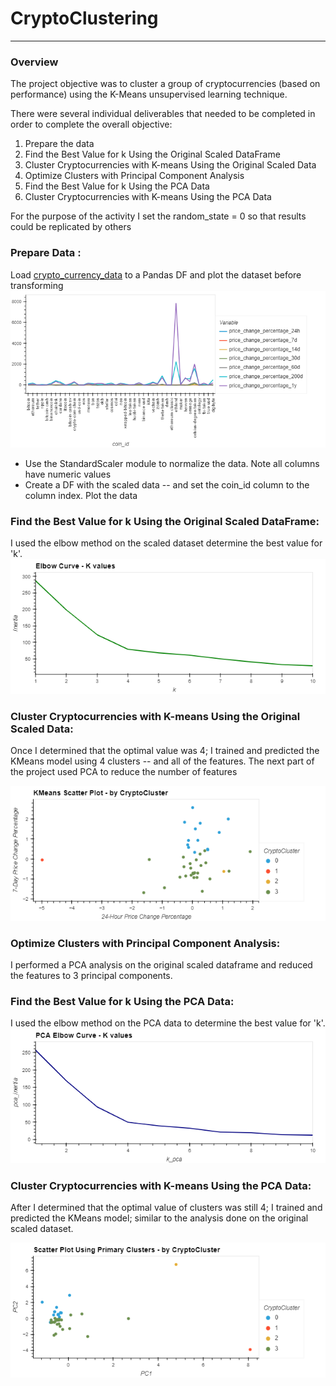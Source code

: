 # CryptoClustering
---
### Overview
The project objective was to cluster a group of cryptocurrencies (based on performance) using the K-Means unsupervised learning technique.  

There were several individual deliverables that needed to be completed in order to complete the overall objective:
<ol><li> Prepare the data </li>
    <li> Find the Best Value for k Using the Original Scaled DataFrame </li>
    <li> Cluster Cryptocurrencies with K-means Using the Original Scaled Data </li>
    <li> Optimize Clusters with Principal Component Analysis </li>
    <li> Find the Best Value for k Using the PCA Data </li>
    <li> Cluster Cryptocurrencies with K-means Using the PCA Data </li>
</ol>

For the purpose of the activity I set the random_state = 0 so that results could be replicated by others

### Prepare Data : 
Load [crypto_currency_data](/Resources/crypto_market_data.csv) to a Pandas DF and plot the dataset before transforming
<img src = "https://github.com/ericabgraboyes/CryptoClustering/blob/main/Images/Raw_Data.png" alt = "Inital Data Plot">

<ul> <li> Use the StandardScaler module to normalize the data.  Note all columns have numeric values </li>
<li> Create a DF with the scaled data -- and set the coin_id column to the column index. Plot the data </li></ul>

### Find the Best Value for k Using the Original Scaled DataFrame: 
I used the elbow method on the scaled dataset determine the best value for 'k'.  
<img src = "https://github.com/ericabgraboyes/CryptoClustering/blob/main/Images/Elbow_All_Features.png" alt = "Elbow Curve - All Features">

### Cluster Cryptocurrencies with K-means Using the Original Scaled Data: 
Once I determined that the optimal value was 4; I trained and predicted the KMeans model using 4 clusters -- and all of the features. The next part of the project used PCA to reduce the number of features

<img src = "https://github.com/ericabgraboyes/CryptoClustering/blob/main/Images/Scatter_KMeans.png" alt = "KMeans Scatter-Plot">

###  Optimize Clusters with Principal Component Analysis: 
I performed a PCA analysis on the original scaled dataframe and reduced the features to 3 principal components.


### Find the Best Value for k Using the PCA Data: 
I used the elbow method on the PCA data to determine the best value for 'k'.  
<img src = "https://github.com/ericabgraboyes/CryptoClustering/blob/main/Images/Elbow_PCA.png" alt = "Elbow Curve - PCA">

### Cluster Cryptocurrencies with K-means Using the PCA Data: 
After I determined that the optimal value of clusters was still 4; I trained and predicted the KMeans model; similar to the analysis done on the original scaled dataset.

<img src = "https://github.com/ericabgraboyes/CryptoClustering/blob/main/Images/Scatter_PCA.png" alt = "Scatter Plot - PCA">

